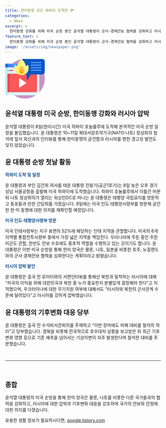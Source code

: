 ```yaml
---
title: 한미동맹 강조 하와이 도착한 尹
categories:
  - News
excerpt: >
  한미동맹 강화를 위해 미국 순방 중인 윤석열 대통령이 군사·경제안보 협력을 강화하고 러시아에 대한 압박을 강화하고 있다. 윤 대통령은 나토 정상회의 참석을 앞두고 외신과의 인터뷰에서 북한과 러시아의 관계, 미국 대선 등 다양한 이슈에 대해 강조했다. 미국 인태사령부 방문을 통해 한·미 동맹에 대한 의지를 재확인할 예정이며, 기후변화 영향 등으로 예측을 넘어서는 기상이변에 대비를 당부했다.
feature_text: >
  한미동맹 강화를 위해 미국 순방 중인 윤석열 대통령이 군사·경제안보 협력을 강화하고 러시아에 대한 압박을 강화하고 있다. 윤 대통령은 나토 정상회의 참석을 앞두고 외신과의 인터뷰에서 북한과 러시아의 관계, 미국 대선 등 다양한 이슈에 대해 강조했다. 미국 인태사령부 방문을 통해 한·미 동맹에 대한 의지를 재확인할 예정이며, 기후변화 영향 등으로 예측을 넘어서는 기상이변에 대비를 당부했다.
image: '/assets/img/newspaper.png'
---
```


<p><img src="/assets/img/news.png" alt="rentncar 속보" /></p>

<h2 data-ke-size="size26">윤석열 대통령 미국 순방, 한미동맹 강화와 러시아 압박</h2>

<p data-ke-size="size16">윤석열 대통령이 8일(현지시간) 미국 하와이 호놀룰루에 도착해 본격적인 미국 순방 일정을 돌입했습니다. 윤 대통령은 10~11일 북대서양조약기구(NATO·나토) 정상회의 참석에 앞서 외신과의 인터뷰를 통해 한미동맹의 굳건함과 러시아를 향한 경고성 발언도 잊지 않았습니다.</p>

<h2 data-ke-size="size24">윤 대통령 순방 첫날 활동</h2>

<p data-ke-size="size16"><b><span style="color: #1a5490;">하와이 도착 및 일정</span></b></p>

<p data-ke-size="size16">윤 대통령과 부인 김건희 여사를 태운 대통령 전용기(공군1호기)는 8일 늦은 오후 경기 성남 서울공항을 출발해 미국 하와이에 도착했습니다. 하와이 호놀룰루에서 이틀간 머문 뒤 나토 정상회의가 열리는 워싱턴DC로 떠나는 윤 대통령은 태평양 국립묘지를 방문하고 동포들과 만찬 간담회를 가졌습니다. 9일에는 미국 인도·태평양사령부를 방문해 굳건한 한·미 동맹에 대한 의지를 재확인할 예정입니다.</p>

<p data-ke-size="size16"><b><span style="color: #1a5490;">미국 인도·태평양사령부 방문</span></b></p>

<p data-ke-size="size16">미국 인태사령부는 지구 표면의 52%에 해당하는 인태 지역을 관할합니다. 미국의 6개 지역별 통합전투사령부 중에서 가장 넓은 지역을 책임진다. 우리나라에 주둔 중인 주한미군도 관할, 한반도 안보 수호에도 중추적 역할을 수행하고 있는 곳이기도 합니다. 윤 대통령은 이번 미국 순방을 통해 한미 양국은 물론, 나토, 일본을 비롯한 호주, 뉴질랜드와의 군사·경제안보 협력을 심화한다는 계획이라고 밝혔습니다.</p>

<p data-ke-size="size16"><b><span style="color: #1a5490;">러시아 압박 발언</span></b></p>

<p data-ke-size="size16">윤 대통령은 출국 전 로이터와의 서면인터뷰를 통해선 북한과 밀착하는 러시아에 대해 “자국의 이익을 위해 대한민국과 북한 중 누가 중요한지 분별있게 결정해야 한다”고 지적했으며, 우크라이나에 대한 무기지원 여부에 대해서도 “러시아와 북한의 군사관계 수준에 달려있다”고 러시아를 강하게 압박했습니다.</p>

<h2 data-ke-size="size24">윤 대통령의 기후변화 대응 당부</h2>

<p data-ke-size="size16">윤 대통령은 출국 전 수석비서관회의를 주재하고 “이번 장마에도 피해 대비를 철저히 하라”고 당부했습니다. 경북을 비롯해 전국적으로 호우대처 상황을 보고받은 뒤 최근 기후변화 영향 등으로 기존 예측을 넘어서는 기상이변이 자주 발생한다며 철저한 대비를 주문했습니다.</p>

<p data-ke-size="size16">&nbsp;</p>

<hr>

<p data-ke-size="size16">&nbsp;</p>

<h2 data-ke-size="size26">종합</h2>

<p data-ke-size="size16">윤석열 대통령의 미국 순방을 통해 한미 양국은 물론, 나토를 비롯한 다른 국가들과의 협력을 강화하고, 러시아에 대한 압박과 기후변화 대응을 강조하며 국가의 안보와 안정에 대한 의지를 다졌습니다.</p>
유용한 생활 정보가 필요하시다면, <a href="https://qoogle.tistory.com" rel="dofollow">qoogle.tistory.com</a>


